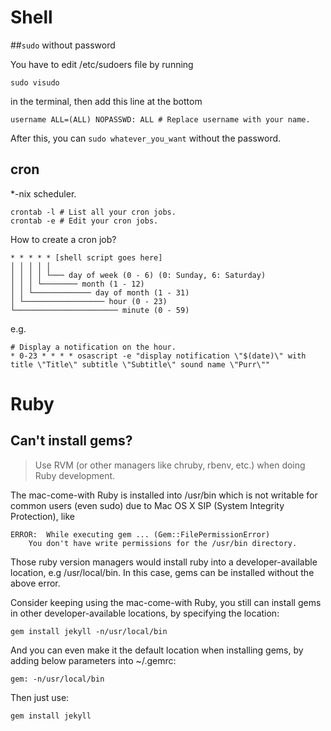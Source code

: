 # Shell

##`sudo` without password

You have to edit /etc/sudoers file by running
```shell
sudo visudo
```
in the terminal, then add this line at the bottom
```shell
username ALL=(ALL) NOPASSWD: ALL # Replace username with your name.
```
After this, you can `sudo whatever_you_want` without the password.

## cron

*-nix scheduler.

```shell
crontab -l # List all your cron jobs.
crontab -e # Edit your cron jobs.
```

How to create a cron job?

```shell
* * * * * [shell script goes here]
│ │ │ │ │
│ │ │ │ └─── day of week (0 - 6) (0: Sunday, 6: Saturday)
│ │ │ └──────── month (1 - 12)
│ │ └───────────── day of month (1 - 31)
│ └────────────────── hour (0 - 23)
└─────────────────────── minute (0 - 59)
```

e.g.

```shell
# Display a notification on the hour.
* 0-23 * * * * osascript -e "display notification \"$(date)\" with title \"Title\" subtitle \"Subtitle\" sound name \"Purr\""
```

# Ruby

## Can't install gems?

> Use RVM (or other managers like chruby, rbenv, etc.) when doing Ruby development.

The mac-come-with Ruby is installed into /usr/bin which is not writable for common users (even sudo) due to Mac OS X SIP (System Integrity Protection), like
```shell
ERROR:  While executing gem ... (Gem::FilePermissionError)
    You don't have write permissions for the /usr/bin directory.
```
Those ruby version managers would install ruby into a developer-available location, e.g /usr/local/bin. In this case, gems can be installed without the above error.

Consider keeping using the mac-come-with Ruby, you still can install gems in other developer-available locations, by specifying the location:
```shell
gem install jekyll -n/usr/local/bin
```
And you can even make it the default location when installing gems, by adding below parameters into ~/.gemrc:
```shell
gem: -n/usr/local/bin
```
Then just use:
```shell
gem install jekyll
```
